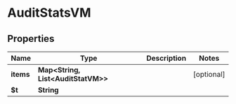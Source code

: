 

# AuditStatsVM


## Properties

| Name | Type | Description | Notes |
|------------ | ------------- | ------------- | -------------|
|**items** | **Map&lt;String, List&lt;AuditStatVM&gt;&gt;** |  |  [optional] |
|**$t** | **String** |  |  |



